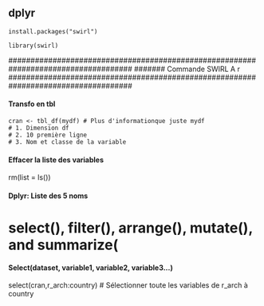 
## dplyr

```{r}
install.packages("swirl")

library(swirl)

````


####################################################################################
####### Commande SWIRL A r
####################################################################################

#### Transfo en tbl

    cran <- tbl_df(mydf) # Plus d'informationque juste mydf
    # 1. Dimension df
    # 2. 10 première ligne
    # 3. Nom et classe de la variable


#### Effacer la liste des variables
rm(list = ls())

#### Dplyr: Liste des 5 noms 
# select(), filter(), arrange(), mutate(), and summarize(

#### Select(dataset, variable1, variable2, variable3...)

select(cran,r_arch:country) # Sélectionner toute les variables de r_arch à country
```
